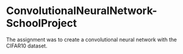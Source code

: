 # ConvolutionalNeuralNetwork-SchoolProject

The assignment was to create a convolutional neural network with the CIFAR10 dataset.
